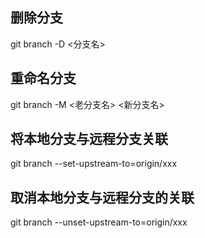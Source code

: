## 删除分支
git branch -D <分支名>

## 重命名分支
git branch -M <老分支名> <新分支名>

## 将本地分支与远程分支关联
git branch --set-upstream-to=origin/xxx

## 取消本地分支与远程分支的关联
git branch --unset-upstream-to=origin/xxx
